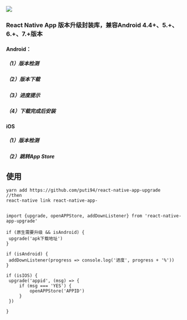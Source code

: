 <img src='http://oleeed73x.bkt.clouddn.com/1522417405_153693.png' />

### React Native App 版本升级封装库，兼容Android 4.4+、5.+、6.+、7.+版本

#### Android：
##### （1）版本检测
##### （2）版本下载
##### （3）进度提示
##### （4）下载完成后安装

#### iOS
##### （1）版本检测
##### （2）跳转App Store


#### 


##  使用
   ```
 yarn add https://github.com/puti94/react-native-app-upgrade
 //then
 react-native link react-native-app-


import {upgrade, openAPPStore, addDownListener} from 'react-native-app-upgrade'

if (原生需要升级 && isAndroid) {
    upgrade('apk下载地址')
}

if (isAndroid) {
    addDownListener(progress => console.log('进度', progress + '%'))
}

if (isIOS) {
    upgrade('appid', (msg) => {
        if (msg === 'YES') {
            openAPPStore('APPID')
        }
    })

}

   ```


